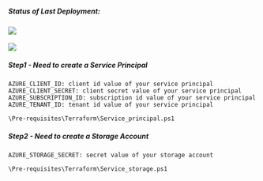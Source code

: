 ##### Status of Last Deployment:<br>
<img src="https://github.com/DAChirkov/DevOps_Project/actions/workflows/azure_infrastructure_terraform.yml/badge.svg"><br><br>
<img src="https://github.com/DAChirkov/DevOps_Project/actions/workflows/azure_infrastructure_ansible.yml/badge.svg"><br>
  
  
  
##### Step1 - Need to create a Service Principal  
```
AZURE_CLIENT_ID: client id value of your service principal
AZURE_CLIENT_SECRET: client secret value of your service principal  
AZURE_SUBSCRIPTION_ID: subscription id value of your service principal  
AZURE_TENANT_ID: tenant id value of your service principal

\Pre-requisites\Terraform\Service_principal.ps1  
```
##### Step2 - Need to create a Storage Account  
```
AZURE_STORAGE_SECRET: secret value of your storage account
 
\Pre-requisites\Terraform\Service_storage.ps1  
```
